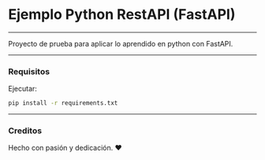 # Ejemplo Python RestAPI (FastAPI)
---

Proyecto de prueba para aplicar lo aprendido en python con FastAPI.

---

### Requisitos

Ejecutar:

```bash
pip install -r requirements.txt
```

---

### Creditos

Hecho con pasión y dedicación. ❤️‍
